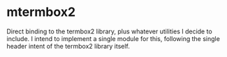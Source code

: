 mtermbox2
=============

 Direct binding to the termbox2 library, plus whatever utilities I decide
 to include. I intend to implement a single module for this, following the 
 single header intent of the termbox2 library itself.
